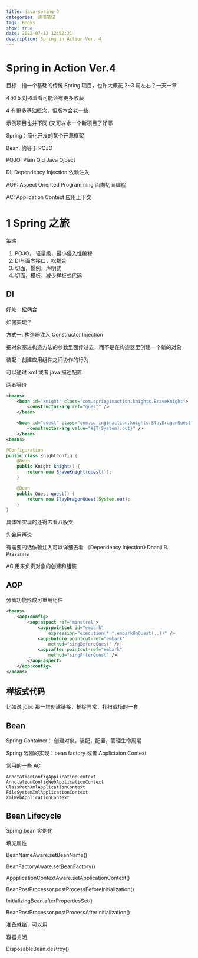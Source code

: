 ```yaml
---
title: java-spring-0
categories: 读书笔记
tags: Books
show: true
date: 2022-07-12 12:52:21
description: Spring in Action Ver. 4
---
```


# Spring in Action Ver.4

目标：撸一个基础的传统 Spring 项目，也许大概花 2~3 周左右？一天一章

4 和 5 对照着看可能会有更多收获

4 有更多基础概念，但版本会老一些

示例项目也并不同 (又可以水一个新项目了好耶

Spring：简化开发的某个开源框架

Bean: 约等于 POJO

POJO: Plain Old Java Ojbect 

DI: Dependency Injection 依赖注入

AOP: Aspect Oriented Programming 面向切面编程

AC: Application Context 应用上下文

# 1 Spring 之旅

策略

1. POJO， 轻量级，最小侵入性编程
2. DI与面向接口，松耦合
3. 切面，惯例，声明式
4. 切面，模板，减少样板式代码

## DI

好处：松耦合

如何实现？

方式一: 构造器注入 Constructor Injection 

把对象塞进构造方法的参数里面传过去，而不是在构造器里创建一个新的对象

装配：创建应用组件之间协作的行为

可以通过 xml 或者 java 描述配置

两者等价

```xml
<beans>
    <bean id="knight" class="com.springinaction.knights.BraveKnight">
        <constructor-arg ref="quest" />
    </bean>

    <bean id="quest" class="com.springinaction.knights.SlayDragonQuest">
        <constructor-arg value="#{T(System).out}" />
    </bean>
<beans>
```

```java
@Configuration
public class KnightConfig {
    @Bean
    public Knight knight() {
        return new BraveKnight(quest());
    }

    @Bean
    public Quest quest() {
        return new SlayDragonQuest(System.out);
    }
}

```

具体咋实现的还得去看八股文

先会用再说

有需要的话依赖注入可以详细去看 《Dependency Injection》 Dhanji R. Prasanna

AC 用来负责对象的创建和组装

## AOP

分离功能形成可重用组件

```xml
<beans>
    <aop:config>
        <aop:aspect ref="minstrel">
            <aop:pointcut id="embark"
                expression="execution(* *.embarkOnQuest(..))" />
            <aop:before pointcut-ref="embark"
                method="singBeforeQuest" />
            <aop:after pointcut-ref="embark"
                method="singAfterQuest" />
        </aop:aspect>
    </aop:config>
</beans>
```

## 样板式代码

比如说 jdbc 那一堆创建链接，捕捉异常，打扫战场的一套

## Bean

Spring Container： 创建对象，装配，配置，管理生命周期

Spring 容器的实现：bean factory 或者 Applictaion Context

常用的一些 AC 
```
AnnotationConfigApplicationContext
AnnotationConfigWebApplicationContext
ClassPathXmlApplicationContext
FileSystemXmlApplicationContext
XmlWebApplicationContext
```
## Bean Lifecycle

Spring bean 实例化

填充属性

BeanNameAware.setBeanName()

BeanFactoryAware.setBeanFactory()

AppplicationContextAware.setApplicationContext()

BeanPostProcessor.postProcessBeforeInitialization()

InitializingBean.afterPropertiesSet()

BeanPostProcessor.postProcessAfterInitialization()

准备就绪，可以用

容器关闭

DisposableBean.destroy()

